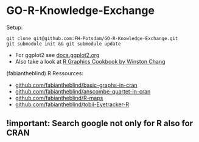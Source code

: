 GO-R-Knowledge-Exchange
=======================

Setup:  

    git clone git@github.com:FH-Potsdam/GO-R-Knowledge-Exchange.git
    git submodule init && git submodule update  

- For ggplot2 see [docs.ggplot2.org](http://docs.ggplot2.org/current/index.html)  
- Also take a look at [R Graphics Cookbook by Winston Chang](http://www.amazon.com/R-Graphics-Cookbook-Winston-Chang/dp/1449316956)

(fabiantheblind) R Ressources:  

- [github.com/fabiantheblind/basic-graphs-in-cran](https://github.com/fabiantheblind/basic-graphs-in-cran)  
- [github.com/fabiantheblind/anscombe-quartet-in-cran](https://github.com/fabiantheblind/anscombe-quartet-in-cran)
- [github.com/fabiantheblind/R-maps](https://github.com/fabiantheblind/R-maps)  
- [github.com/fabiantheblind/tobii-Eyetracker-R](https://github.com/fabiantheblind/tobii-Eyetracker-R)  

!important: Search google not only for R also for CRAN  
---